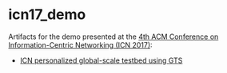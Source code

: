 # icn17_demo
Artifacts for the demo presented at the [4th ACM Conference on Information-Centric Networking (ICN 2017)](http://conferences.sigcomm.org/acm-icn/2017/):  
* [ICN personalized global-scale testbed using GTS](http://conferences.sigcomm.org/acm-icn/2017/proceedings/icn17-14.pdf)
